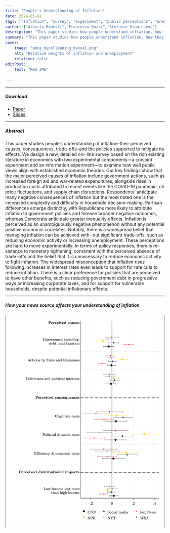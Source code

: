 ```yaml
---
title: "People's Understanding of Inflation" 
date: 2024-05-01
tags: ["Inflation", "survey", "experiment", "public perceptions", "unemployment"]
author: ["Alberto Binetti","Francesco Nuzzi","Stefanie Stantcheva"]
description: "This paper studies how people understand inflation, how they trade it off with unemployment, and what shapes their policy views"
summary: "This paper studies how people understand inflation, how they trade it off with unemployment, and what shapes their policy views." 
cover:
    image: "amce_bypolleaning_manual.png"
    alt: "Relative weights of inflation and unemployment"
    relative: false
editPost:
    Text: "R&R JME"

---
```


---

##### Download

+ [Paper](inflation_bns.pdf)
+ [Slides](slides_v3.pdf)


---

##### Abstract

This paper studies people’s understanding of inflation–their perceived causes, consequences, trade-offs–and the policies supported to mitigate its effects. We design a new, detailed on- line survey based on the rich existing literature in economics with two experimental components—a conjoint experiment and an information experiment—to examine how well public views align with established economic theories. Our key findings show that the major perceived causes of inflation include government actions, such as increased foreign aid and war-related expenditures, alongside rises in production costs attributed to recent events like the COVID-19 pandemic, oil price fluctuations, and supply chain disruptions. Respondents’ anticipate many negative consequences of inflation but the most noted one is the increased complexity and difficulty in household decision-making. Partisan differences emerge distinctly, with Republicans more likely to attribute inflation to government policies and foresee broader negative outcomes, whereas Democrats anticipate greater inequality effects. Inflation is perceived as an unambiguously negative phenomenon without any potential positive economic correlates. Notably, there is a widespread belief that managing inflation can be achieved with- out significant trade-offs, such as reducing economic activity or increasing unemployment. These perceptions are hard to move experimentally. In terms of policy responses, there is re- sistance to monetary tightening, consistent with the perceived absence of trade-offs and the belief that it is unnecessary to reduce economic activity to fight inflation. The widespread misconception that inflation rises following increases in interest rates even leads to support for rate cuts to reduce inflation. There is a clear preference for policies that are perceived to have other benefits, such as reducing government debt in progressive ways or increasing corporate taxes, and for support for vulnerable households, despite potential inflationary effects.

---

##### How your news source affects your understanding of inflation

![](news_understanding.png)
